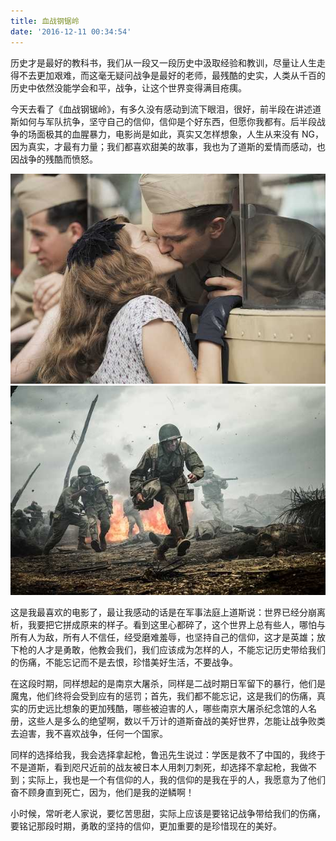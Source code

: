 ```yaml
---
title: 血战钢锯岭
date: '2016-12-11 00:34:54'
---
```



历史才是最好的教科书，我们从一段又一段历史中汲取经验和教训，尽量让人生走得不去更加艰难，而这毫无疑问战争是最好的老师，最残酷的史实，人类从千百的历史中依然没能学会和平，战争，让这个世界变得满目疮痍。

今天去看了《血战钢锯岭》，有多久没有感动到流下眼泪，很好，前半段在讲述道斯如何与军队抗争，坚守自己的信仰，信仰是个好东西，但愿你我都有。后半段战争的场面极其的血腥暴力，电影尚是如此，真实又怎样想象，人生从来没有 NG，因为真实，才最有力量；我们都喜欢甜美的故事，我也为了道斯的爱情而感动，也因战争的残酷而愤怒。

![道斯和妻子吻别](images/50_fb9d9e79.jpg)
![道斯冒着枪林弹雨拯救受伤的士兵](images/50_f30e93cc.jpg)

这是我最喜欢的电影了，最让我感动的话是在军事法庭上道斯说：世界已经分崩离析，我要把它拼成原来的样子。看到这里心都碎了，这个世界上总有些人，哪怕与所有人为敌，所有人不信任，经受磨难羞辱，也坚持自己的信仰，这才是英雄；放下枪的人才是勇敢，他教会我们，我们应该成为怎样的人，不能忘记历史带给我们的伤痛，不能忘记而不是去恨，珍惜美好生活，不要战争。

在这段时期，同样想起的是南京大屠杀，同样是二战时期日军留下的暴行，他们是魔鬼，他们终将会受到应有的惩罚；首先，我们都不能忘记，这是我们的伤痛，真实的历史远比想象的更加残酷，哪些被迫害的人，哪些南京大屠杀纪念馆的人名册，这些人是多么的绝望啊，数以千万计的道斯奋战的美好世界，怎能让战争败类去迫害，我不喜欢战争，任何一个国家。

同样的选择给我，我会选择拿起枪，鲁迅先生说过：学医是救不了中国的，我终于不是道斯，看到咫尺近前的战友被日本人用刺刀刺死，却选择不拿起枪，我做不到；实际上，我也是一个有信仰的人，我的信仰的是我在乎的人，我愿意为了他们奋不顾身直到死亡，因为，他们是我的逆鳞啊！

小时候，常听老人家说，要忆苦思甜，实际上应该是要铭记战争带给我们的伤痛，要铭记那段时期，勇敢的坚持的信仰，更加重要的是珍惜现在的美好。
